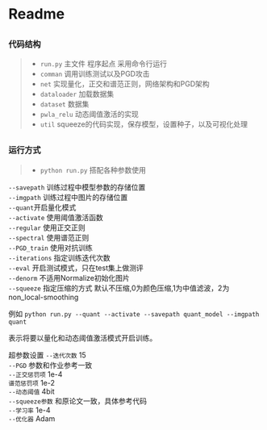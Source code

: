 # Readme

##	<left><font size=3> 代码结构</left></font>

 >* `run.py` 主文件 程序起点 采用命令行运行  
 >* `comman` 调用训练测试以及PGD攻击  
 >* `net`  实现量化，正交和谱范正则，网络架构和PGD架构  
 >* `dataloader` 加载数据集  
 >* `dataset` 数据集  
 >* `pwla_relu` 动态阈值激活的实现  
 >* `util` squeeze的代码实现，保存模型，设置种子，以及可视化处理  

##	<left><font size=3> 运行方式</left></font>
>* `python run.py` 搭配各种参数使用

`--savepath` 训练过程中模型参数的存储位置  
`--imgpath` 训练过程中图片的存储位置  
`--quant`开启量化模式  
`--activate` 使用阈值激活函数  
`--regular`  使用正交正则  
`--spectral`  使用谱范正则  
`--PGD_train` 使用对抗训练  
`--iterations` 指定训练迭代次数  
`--eval`  开启测试模式，只在test集上做测评  
`--denorm` 不适用Normalize初始化图片  
`--squeeze` 指定压缩的方式 默认不压缩,0为颜色压缩,1为中值滤波，2为non_local-smoothing  

例如 `python run.py --quant --activate --savepath quant_model --imgpath quant ` 

表示将要以量化和动态阈值激活模式开启训练。

超参数设置
`--迭代次数` 15  
`--PGD`  参数和作业参考一致  
`--正交惩罚项`  1e-4  
`谱范惩罚项` 1e-2  
`--动态阈值` 4bit  
`--squeeze参数` 和原论文一致，具体参考代码  
`--学习率` 1e-4  
`--优化器` Adam  